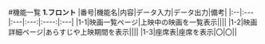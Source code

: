 #機能一覧
**1.フロント**
|番号|機能名|内容|データ入力|データ出力|備考|
|:--|:---|:---|:---:|:----:|:---|
|1-1|映画一覧ページ|上映中の映画を一覧表示||||
|1-2|映画詳細ページ|あらすじや上映期間を表示||||
|1-3|座席表|座席を表示|〇|〇||
